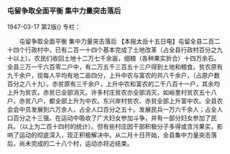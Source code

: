 ### 屯留争取全面平衡  集中力量突击落后

1947-03-17
第2版()
专栏：

　　屯留争取全面平衡
    集中力量突击落后
    【本报太岳十五日电】屯留全县二百二十四个行政村中，已有二百一十四个基本完成了土地改革（占全县行政村百分之九十以上）。农民们收回土地十二万七千余亩，细粮（各种果实折合）十四万余石。全县三万一千六百零二户中，有二万五千三百五十三户得到土地和粮食。贫农原有九千余户，现每人平均有地二亩四分，上升中农与富农的共八千余户，（占原户数百分之八十九）。赤贫原有三千余户，上升中农和富农的二千八百十一户，其余均上升为贫农。赤贫已全部消灭。许多村庄贫农亦全部消灭，如峪里村贫农五十八户，赤贫八户，都全部上升为中农。东兴岸村贫农、赤贫全部上升富中农。全县农会会中员发展到六万余人，占全人口百分之五十。发展民兵一万六千余人；占全人口百分之十三强。在运动中吸收了广大妇女参加斗争，并有一部分妇女参加了民兵。（以上为二百十四村的统计）。但有些村庄因干部积极分子多得或贪污果实，影响了运动的彻底深入，现正积极解决中。从二月十日开始，全县集中力量突击落后，尚未完成的二十八个村，运动亦将近结束。

